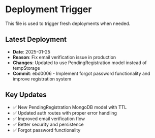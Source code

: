 # Deployment Trigger

This file is used to trigger fresh deployments when needed.

## Latest Deployment
- **Date**: 2025-01-25
- **Reason**: Fix email verification issue in production
- **Changes**: Updated to use PendingRegistration model instead of tempStorage
- **Commit**: ebd0006 - Implement forgot password functionality and improve registration system

## Key Updates
- ✅ New PendingRegistration MongoDB model with TTL
- ✅ Updated auth routes with proper error handling  
- ✅ Improved email verification flow
- ✅ Better security and persistence
- ✅ Forgot password functionality